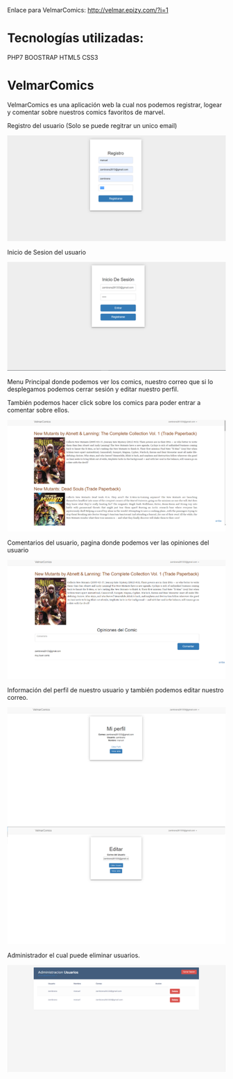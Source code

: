 Enlace para VelmarComics: http://velmar.epizy.com/?i=1

# Tecnologías utilizadas:

PHP7
BOOSTRAP
HTML5
CSS3

# VelmarComics

VelmarComics es una aplicación web la cual nos podemos registrar, logear y comentar sobre
nuestros comics favoritos de marvel.

Registro del usuario (Solo se puede regitrar un unico email)

<img src="Imagenes/registro.png">

Inicio de Sesion del usuario

<img src="Imagenes/login.png">

Menu Principal donde podemos ver los comics, nuestro correo que si lo desplegamos podemos
cerrar sesión y editar nuestro perfil.

También podemos hacer click sobre los comics para poder entrar a comentar sobre ellos.

<img src="Imagenes/index.png">


Comentarios del usuario, pagina donde podemos ver las opiniones del usuario

<img src="Imagenes/comentar.png">

Información del perfil de nuestro usuario y también podemos editar nuestro correo.

<img src="Imagenes/perfil.png">

<img src="Imagenes/editar.png">

Administrador el cual puede eliminar usuarios.

<img src="Imagenes/admin.png">

